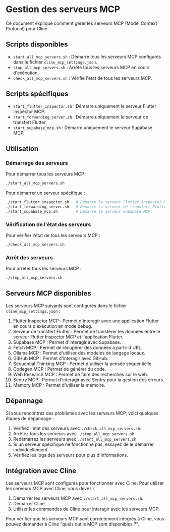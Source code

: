 # Gestion des serveurs MCP

Ce document explique comment gérer les serveurs MCP (Model Context Protocol) pour Cline.

## Scripts disponibles

- `start_all_mcp_servers.sh` : Démarre tous les serveurs MCP configurés dans le fichier `cline_mcp_settings.json`.
- `stop_all_mcp_servers.sh` : Arrête tous les serveurs MCP en cours d'exécution.
- `check_all_mcp_servers.sh` : Vérifie l'état de tous les serveurs MCP.

## Scripts spécifiques

- `start_flutter_inspector.sh` : Démarre uniquement le serveur Flutter Inspector MCP.
- `start_forwarding_server.sh` : Démarre uniquement le serveur de transfert Flutter.
- `start_supabase_mcp.sh` : Démarre uniquement le serveur Supabase MCP.

## Utilisation

### Démarrage des serveurs

Pour démarrer tous les serveurs MCP :

```bash
./start_all_mcp_servers.sh
```

Pour démarrer un serveur spécifique :

```bash
./start_flutter_inspector.sh   # Démarre le serveur Flutter Inspector MCP
./start_forwarding_server.sh   # Démarre le serveur de transfert Flutter
./start_supabase_mcp.sh        # Démarre le serveur Supabase MCP
```

### Vérification de l'état des serveurs

Pour vérifier l'état de tous les serveurs MCP :

```bash
./check_all_mcp_servers.sh
```

### Arrêt des serveurs

Pour arrêter tous les serveurs MCP :

```bash
./stop_all_mcp_servers.sh
```

## Serveurs MCP disponibles

Les serveurs MCP suivants sont configurés dans le fichier `cline_mcp_settings.json` :

1. Flutter Inspector MCP : Permet d'interagir avec une application Flutter en cours d'exécution en mode debug.
2. Serveur de transfert Flutter : Permet de transférer les données entre le serveur Flutter Inspector MCP et l'application Flutter.
3. Supabase MCP : Permet d'interagir avec Supabase.
4. Fetch MCP : Permet de récupérer des données à partir d'URL.
5. Ollama MCP : Permet d'utiliser des modèles de langage locaux.
6. GitHub MCP : Permet d'interagir avec GitHub.
7. Sequential Thinking MCP : Permet d'utiliser la pensée séquentielle.
8. Codegen MCP : Permet de générer du code.
9. Web Research MCP : Permet de faire des recherches sur le web.
10. Sentry MCP : Permet d'interagir avec Sentry pour la gestion des erreurs.
11. Memory MCP : Permet d'utiliser la mémoire.

## Dépannage

Si vous rencontrez des problèmes avec les serveurs MCP, voici quelques étapes de dépannage :

1. Vérifiez l'état des serveurs avec `./check_all_mcp_servers.sh`.
2. Arrêtez tous les serveurs avec `./stop_all_mcp_servers.sh`.
3. Redémarrez les serveurs avec `./start_all_mcp_servers.sh`.
4. Si un serveur spécifique ne fonctionne pas, essayez de le démarrer individuellement.
5. Vérifiez les logs des serveurs pour plus d'informations.

## Intégration avec Cline

Les serveurs MCP sont configurés pour fonctionner avec Cline. Pour utiliser les serveurs MCP avec Cline, vous devez :

1. Démarrer les serveurs MCP avec `./start_all_mcp_servers.sh`.
2. Démarrer Cline.
3. Utiliser les commandes de Cline pour interagir avec les serveurs MCP.

Pour vérifier que les serveurs MCP sont correctement intégrés à Cline, vous pouvez demander à Cline "quels outils MCP sont disponibles ?".
